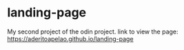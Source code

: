 # landing-page

My second project of the odin project.
link to view the page: https://aderitoapelao.github.io/landing-page